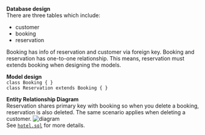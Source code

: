 **Database design** <br>
There are three tables which include:
- customer
- booking
- reservation

Booking has info of reservation and customer via foreign key. 
Booking and reservation has one-to-one relationship. This means,
reservation must extends booking when designing the models. <br>

**Model design** <br>
`class Booking { }` <br>
`class Reservation extends Booking { }` <br>

**Entity Relationship Diagram** <br>
Reservation shares primary key with booking so when you delete a booking, 
reservation is also deleted. The same scenario applies when deleting a customer.
![diagram](https://user-images.githubusercontent.com/5623994/39007054-e4ccad82-43d2-11e8-8842-6249b3e25905.png)
<br> See [`hotel.sql`](https://github.com/tramyardg/hotel-mgmt-system/blob/master/hotel.sql) for more details.
